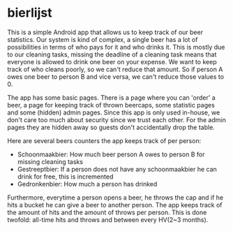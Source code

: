 # bierlijst

This is a simple Android app that allows us to keep track of our beer statistics. Our system is kind of complex, a single beer has a lot of possibilities in terms of who pays for it and who drinks it. This is mostly due to our cleaning tasks, missing the deadline of a cleaning task means that everyone is allowed to drink one beer on your expense. We want to keep track of who cleans poorly, so we can't reduce that amount. So if person A owes one beer to person B and vice versa, we can't reduce those values to 0. 

The app has some basic pages. There is a page where you can 'order' a beer, a page for keeping track of thrown beercaps, some statistic pages and some (hidden) admin pages. Since this app is only used in-house, we don't care too much about security since we trust each other. For the admin pages they are hidden away so guests don't accidentally drop the table.

Here are several beers counters the app keeps track of per person:
 - Schoonmaakbier: How much beer person A owes to person B for missing cleaning tasks
 - Gestreeptbier: If a person does not have any schoonmaakbier he can drink for free, this is incremented
 - Gedronkenbier: How much a person has drinked
 
 Furthermore, everytime a person opens a beer, he throws the cap and if he hits a bucket he can give a beer to another person. The app keeps track of the amount of hits and the amount of throws per person. This is done twofold: all-time hits and throws and between every HV(2~3 months). 
